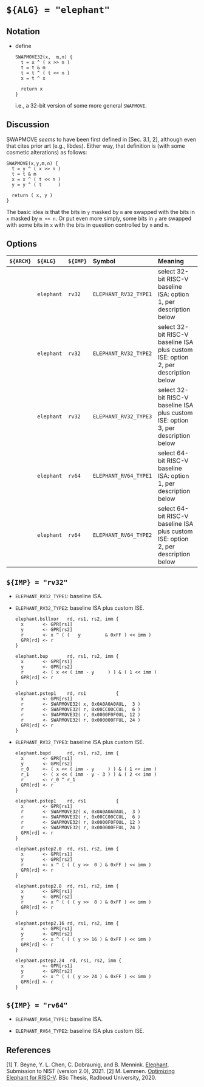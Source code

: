 # `${ALG} = "elephant"`

<!--- -------------------------------------------------------------------- --->

## Notation

- define

  ```
  SWAPMOVE32(x,  m,n) {
    t = x ^ ( x >> n )
    t = t & m
    t = t ^ ( t << n )
    x = t ^ x

    return x
  }
  ```
  
  i.e., a 32-bit version of some more general `SWAPMOVE`.

<!--- -------------------------------------------------------------------- --->

## Discussion

SWAPMOVE *seems* to have been first defined in [Sec. 3.1, 2], although
even that cites prior art (e.g., libdes).  Either way, that definition
is (with some cosmetic alterations) as follows:

  ```
  SWAPMOVE(x,y,m,n) {
    t = y ^ ( x >> n )
    t = t & m
    x = x ^ ( t << n )
    y = y ^ ( t      )

    return ( x, y )
  }
  ```

The basic idea is that
the bits in  `y` masked by `m`
are swapped with
the bits in  `x` masked by `m << n`.
Or put even more simply,
some bits in `y`
are swapped with
some bits in `x`
with the bits in question controlled by `n` and `m`.

<!--- -------------------------------------------------------------------- --->

## Options

| `${ARCH}` | `${ALG}`   | `${IMP}`  | Symbol                | Meaning                                                                                                        |
| :-------- | :--------- | :-------- | :-------------------- | :------------------------------------------------------------------------------------------------------------- |
|           | `elephant` | `rv32`    | `ELEPHANT_RV32_TYPE1` | select 32-bit RISC-V baseline ISA:                 option 1, per description below                             |
|           | `elephant` | `rv32`    | `ELEPHANT_RV32_TYPE2` | select 32-bit RISC-V baseline ISA plus custom ISE: option 2, per description below                             |
|           | `elephant` | `rv32`    | `ELEPHANT_RV32_TYPE3` | select 32-bit RISC-V baseline ISA plus custom ISE: option 3, per description below                             |
|           | `elephant` | `rv64`    | `ELEPHANT_RV64_TYPE1` | select 64-bit RISC-V baseline ISA:                 option 1, per description below                             |
|           | `elephant` | `rv64`    | `ELEPHANT_RV64_TYPE2` | select 64-bit RISC-V baseline ISA plus custom ISE: option 2, per description below                             |

<!--- -------------------------------------------------------------------- --->

## `${IMP} = "rv32"`

- `ELEPHANT_RV32_TYPE1`: baseline ISA.

- `ELEPHANT_RV32_TYPE2`: baseline ISA plus custom ISE.

  ```
  elephant.bsllxor   rd, rs1, rs2, imm {
    x       <- GPR[rs1]
    y       <- GPR[rs2]
    r       <- x ^ ( (   y         & 0xFF ) << imm )
    GPR[rd] <- r
  }

  elephant.bup       rd, rs1, rs2, imm {
    x       <- GPR[rs1]
    y       <- GPR[rs2]
    r       <- ( x << ( imm - y     ) ) & ( 1 << imm )
    GPR[rd] <- r
  }

  elephant.pstep1    rd, rs1           {
    x       <- GPR[rs1]
    r       <- SWAPMOVE32( x, 0x0A0A0A0AUL,  3 )
    r       <- SWAPMOVE32( r, 0x00CC00CCUL,  6 )
    r       <- SWAPMOVE32( r, 0x0000F0F0UL, 12 )
    r       <- SWAPMOVE32( r, 0x000000FFUL, 24 ) 
    GPR[rd] <- r
  }
  ```

- `ELEPHANT_RV32_TYPE3`: baseline ISA plus custom ISE.

  ```
  elephant.bupd      rd, rs1, rs2, imm {
    x       <- GPR[rs1]
    y       <- GPR[rs2]
    r_0     <- ( x << ( imm - y     ) ) & ( 1 << imm )
    r_1     <- ( x << ( imm - y - 3 ) ) & ( 2 << imm )
    r       <- r_0 ^ r_1
    GPR[rd] <- r
  }

  elephant.pstep1    rd, rs1           {
    x       <- GPR[rs1]
    r       <- SWAPMOVE32( x, 0x0A0A0A0AUL,  3 )
    r       <- SWAPMOVE32( r, 0x00CC00CCUL,  6 )
    r       <- SWAPMOVE32( r, 0x0000F0F0UL, 12 )
    r       <- SWAPMOVE32( r, 0x000000FFUL, 24 ) 
    GPR[rd] <- r
  }

  elephant.pstep2.0  rd, rs1, rs2, imm {
    x       <- GPR[rs1]
    y       <- GPR[rs2]
    r       <- x ^ ( ( ( y >>  0 ) & 0xFF ) << imm )
    GPR[rd] <- r
  }

  elephant.pstep2.8  rd, rs1, rs2, imm {
    x       <- GPR[rs1]
    y       <- GPR[rs2]
    r       <- x ^ ( ( ( y >>  8 ) & 0xFF ) << imm )
    GPR[rd] <- r
  }

  elephant.pstep2.16 rd, rs1, rs2, imm {
    x       <- GPR[rs1]
    y       <- GPR[rs2]
    r       <- x ^ ( ( ( y >> 16 ) & 0xFF ) << imm )
    GPR[rd] <- r
  }

  elephant.pstep2.24  rd, rs1, rs2, imm {
    x       <- GPR[rs1]
    y       <- GPR[rs2]
    r       <- x ^ ( ( ( y >> 24 ) & 0xFF ) << imm )
    GPR[rd] <- r
  }
  ```

<!--- -------------------------------------------------------------------- --->

## `${IMP} = "rv64"`

- `ELEPHANT_RV64_TYPE1`: baseline ISA.

- `ELEPHANT_RV64_TYPE2`: baseline ISA plus custom ISE.

<!--- -------------------------------------------------------------------- --->

## References

[1] T. Beyne, Y. L. Chen, C. Dobraunig, and B. Mennink.
    [Elephant](https://csrc.nist.gov/CSRC/media/Projects/lightweight-cryptography/documents/finalist-round/updated-spec-doc/elephant-spec-final.pdf).
    Submission to NIST (version 2.0), 2021.
[2] M. Lemmen.
    [Optimizing Elephant for RISC-V](https://www.cs.ru.nl/bachelors-theses/2020/Mauk_Lemmen___4798937___Optimizing_Elephant_for_RISC-V.pdf).
    BSc Thesis, Radboud University, 2020.

<!--- -------------------------------------------------------------------- --->
